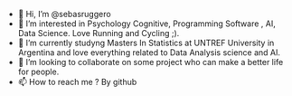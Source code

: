 - 👋 Hi, I’m @sebasruggero
- 👀 I’m interested in Psychology Cognitive, Programming Software , AI, Data Science. Love Running and Cycling ;).
- 🌱 I’m currently studyng Masters In Statistics at UNTREF University in Argentina and love everything related to Data Analysis science and AI.
- 💞️ I’m looking to collaborate on some project who can make a better life for people.
- 📫 How to reach me ? By github

<!---
sebasruggero/sebasruggero is a ✨ special ✨ repository because its `README.md` (this file) appears on your GitHub profile.
You can click the Preview link to take a look at your changes.
--->
